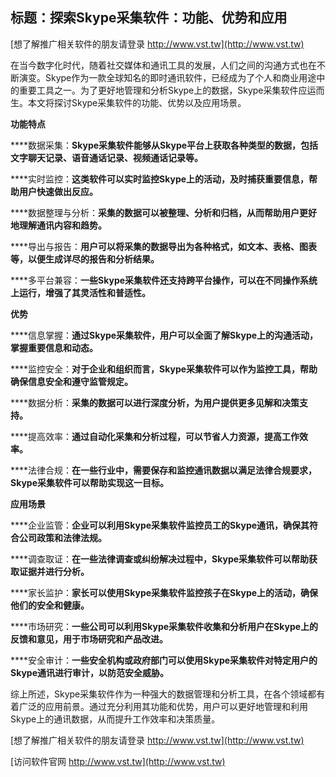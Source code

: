 ## **标题：探索Skype采集软件：功能、优势和应用**

[想了解推广相关软件的朋友请登录 http://www.vst.tw](http://www.vst.tw)

在当今数字化时代，随着社交媒体和通讯工具的发展，人们之间的沟通方式也在不断演变。Skype作为一款全球知名的即时通讯软件，已经成为了个人和商业用途中的重要工具之一。为了更好地管理和分析Skype上的数据，Skype采集软件应运而生。本文将探讨Skype采集软件的功能、优势以及应用场景。

**功能特点**

****数据采集：**Skype采集软件能够从Skype平台上获取各种类型的数据，包括文字聊天记录、语音通话记录、视频通话记录等。**

****实时监控：**这类软件可以实时监控Skype上的活动，及时捕获重要信息，帮助用户快速做出反应。**

****数据整理与分析：**采集的数据可以被整理、分析和归档，从而帮助用户更好地理解通讯内容和趋势。**

****导出与报告：**用户可以将采集的数据导出为各种格式，如文本、表格、图表等，以便生成详尽的报告和分析结果。**

****多平台兼容：**一些Skype采集软件还支持跨平台操作，可以在不同操作系统上运行，增强了其灵活性和普适性。**

**优势**

****信息掌握：**通过Skype采集软件，用户可以全面了解Skype上的沟通活动，掌握重要信息和动态。**

****监控安全：**对于企业和组织而言，Skype采集软件可以作为监控工具，帮助确保信息安全和遵守监管规定。**

****数据分析：**采集的数据可以进行深度分析，为用户提供更多见解和决策支持。**

****提高效率：**通过自动化采集和分析过程，可以节省人力资源，提高工作效率。**

****法律合规：**在一些行业中，需要保存和监控通讯数据以满足法律合规要求，Skype采集软件可以帮助实现这一目标。**

**应用场景**

****企业监管：**企业可以利用Skype采集软件监控员工的Skype通讯，确保其符合公司政策和法律法规。**

****调查取证：**在一些法律调查或纠纷解决过程中，Skype采集软件可以帮助获取证据并进行分析。**

****家长监护：**家长可以使用Skype采集软件监控孩子在Skype上的活动，确保他们的安全和健康。**

****市场研究：**一些公司可以利用Skype采集软件收集和分析用户在Skype上的反馈和意见，用于市场研究和产品改进。**

****安全审计：**一些安全机构或政府部门可以使用Skype采集软件对特定用户的Skype通讯进行审计，以防范安全威胁。**

综上所述，Skype采集软件作为一种强大的数据管理和分析工具，在各个领域都有着广泛的应用前景。通过充分利用其功能和优势，用户可以更好地管理和利用Skype上的通讯数据，从而提升工作效率和决策质量。

[想了解推广相关软件的朋友请登录 http://www.vst.tw](http://www.vst.tw)


[访问软件官网 http://www.vst.tw](http://www.vst.tw)
